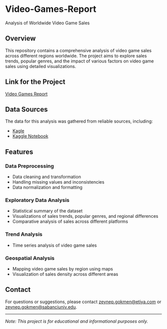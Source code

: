 # Video-Games-Report
Analysis of Worldwide Video Game Sales

## Overview
This repository contains a comprehensive analysis of video game sales across different regions worldwide. The project aims to explore sales trends, popular genres, and the impact of various factors on video game sales using detailed visualizations.

## Link for the Project
[Video Games Report](https://lookerstudio.google.com/s/iQUsl4Vn3E4)

## Data Sources
The data for this analysis was gathered from reliable sources, including:
- [Kagle](https://www.kaggle.com/datasets/gregorut/videogamesales/data)
- [Kaggle Notebook](https://www.kaggle.com/code/zeynepgkmenstudent/videogames)

## Features
### Data Preprocessing
- Data cleaning and transformation
- Handling missing values and inconsistencies
- Data normalization and formatting

### Exploratory Data Analysis
- Statistical summary of the dataset
- Visualizations of sales trends, popular genres, and regional differences
- Comparative analysis of sales across different platforms

### Trend Analysis
- Time series analysis of video game sales


### Geospatial Analysis
- Mapping video game sales by region using maps
- Visualization of sales density across different areas

## Contact
For questions or suggestions, please contact [zeynep.gokmen@etiya.com](mailto:zeynep.gokmen@etiya.com) or [zeynep.gokmen@sabanciuniv.edu](mailto:zeynep.gokmen@sabanciuniv.edu).

---

*Note: This project is for educational and informational purposes only.*

